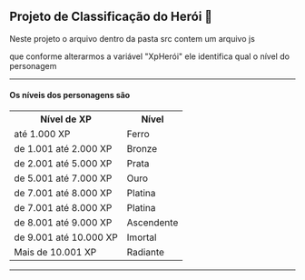 <h2>Projeto de Classificação do Herói 🦸</h2>
<p>Neste projeto o arquivo dentro da pasta src contem um arquivo js</p>
<p>que conforme alterarmos a variável "XpHerói" ele identifica qual o nível do personagem</p>

<hr>

<h4>Os níveis dos personagens são </h4>

<table>
  <tr>
    <th>Nível de XP</th>
    <th>Nível</th>
  </tr>
  <tr>
    <td>até 1.000 XP</td>
    <td>Ferro</td>
  </tr>
  <tr>
    <td>de 1.001 até 2.000 XP</td>
    <td>Bronze</td>
  </tr>
  <tr>
    <td>de 2.001 até 5.000 XP</td>
    <td>Prata</td>
  </tr>
  <tr>
    <td>de 5.001 até 7.000 XP</td>
    <td>Ouro</td>
  </tr>
  <tr>
    <td>de 7.001 até 8.000 XP</td>
    <td>Platina</td>
  </tr>
  <tr>
    <td>de 7.001 até 8.000 XP</td>
    <td>Platina</td>
  </tr>
  <tr>
    <td>de 8.001 até 9.000 XP</td>
    <td>Ascendente</td>
  </tr>
  <tr>
    <td>de 9.001 até 10.000 XP</td>
    <td>Imortal</td>
  </tr>
  <tr>
    <td>Mais de 10.001 XP</td>
    <td>Radiante</td>
  </tr>
</table>

<hr>
